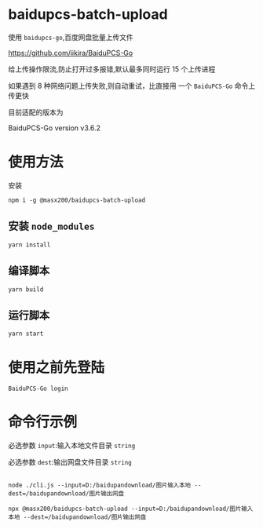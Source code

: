 # baidupcs-batch-upload

使用 `baidupcs-go`,百度网盘批量上传文件

https://github.com/iikira/BaiduPCS-Go

给上传操作限流,防止打开过多报错,默认最多同时运行 15 个上传进程

如果遇到 8 种网络问题上传失败,则自动重试，比直接用 一个 `BaiduPCS-Go` 命令上传更快

目前适配的版本为

BaiduPCS-Go version v3.6.2

# 使用方法

安装

```shell
npm i -g @masx200/baidupcs-batch-upload
```

## 安装 `node_modules`

```shell
yarn install
```

## 编译脚本

```shell
yarn build
```

## 运行脚本

```shell
yarn start
```

# 使用之前先登陆

```shell
BaiduPCS-Go login
```

# 命令行示例

必选参数 `input`:输入本地文件目录 `string`

必选参数 `dest`:输出网盘文件目录 `string`

```shell

node ./cli.js --input=D:/baidupandownload/图片输入本地 --dest=/baidupandownload/图片输出网盘
```

```shell
npx @masx200/baidupcs-batch-upload --input=D:/baidupandownload/图片输入本地 --dest=/baidupandownload/图片输出网盘
```

